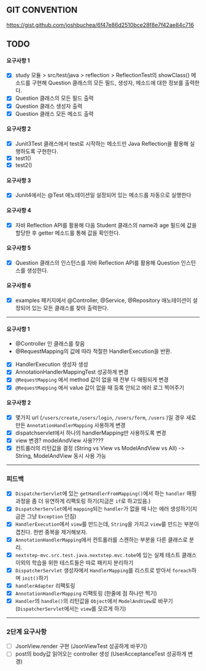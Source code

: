 ## GIT CONVENTION
https://gist.github.com/joshbuchea/6f47e86d2510bce28f8e7f42ae84c716

## TODO
#### 요구사항 1
- [x] study 모듈 > src/test/java > reflection > ReflectionTest의 showClass() 메소드를 구현해 Question 클래스의 모든 필드, 생성자, 메소드에 대한 정보를 출력한다.
- [x] Question 클래스의 모든 필드 출력
- [x] Question 클래스 생성자 출력
- [x] Question 클래스 모든 메소드 출력

#### 요구사항 2
- [x] Junit3Test 클래스에서 test로 시작하는 메소드만 Java Reflection을 활용해 실행하도록 구현한다.
- [x] test1()
- [x] test2()

#### 요구사항 3
- [x] Junit4에서는 @Test 애노테이션일 설정되어 있는 메소드를 자동으로 실행한다

#### 요구사항 4
- [x] 자바 Reflection API를 활용해 다음 Student 클래스의 name과 age 필드에 값을 할당한 후 getter 메소드를 통해 값을 확인한다.

#### 요구사항 5
- [x] Question 클래스의 인스턴스를 자바 Reflection API를 활용해 Question 인스턴스를 생성한다.

#### 요구사항 6
- [x] examples 패키지에서 @Controller, @Service, @Repository 애노테이션이 설정되어 있는 모든 클래스를 찾아 출력한다.

----
#### 요구사항 1
- @Controller 인 클래스를 찾음
- @RequestMapping의 값에 따라 적절한 HandlerExecution을 반환.
- [x] HandlerExecution 생성자 생성
- [x] AnnotationHandlerMappingTest 성공하게 변경
- [x] ```@RequestMapping``` 에서 method 값이 없을 때 전부 다 매핑되게 변경
- [x] ```@RequestMapping``` 에서 value 값이 없을 때 등록 안되고 에러 로그 찍어주기

#### 요구사항 2
- [x] 몇가지 url (```/users/create```,```/users/login```, ```/users/form```, ```/users``` )일 경우 새로 만든 ```AnnotationHandlerMapping``` 사용하게 변경
- [x] dispatchservlet에서 하나의 handlerMapping만 사용하도록 변경
- [x] view 변경? modelAndView 사용????
- [x] 컨트롤러의 리턴값을 결정 (String vs View vs ModelAndView vs All) -> String, ModelAndView 동시 사용 가능 

---
### 피드백
- [x] ```DispatcherServlet```에 있는 ```getHandlerFromMapping()```에서 하는 ```handler``` 매핑 과정을 좀 더 유연하게 리팩토링 하기(지금은 ```if```로 하고있음.)
- [x] ```DispatcherServlet```에서 ```mapping```되는 ```handler```가 없을 때 나는 에러 생성하기(지금은 그냥 ```Exception``` 던짐)
- [x] ```HandlerExecution```에서 ```view```를 만드는데, ```String```을 가지고 ```view```를 만드는 부분이 겹친다. 한번 중복을 제거해보자.
- [x] ```AnnotationHandlerMapping```에서 컨트롤러를 스캔하는 부분을 다른 클래스로 분리.
- [x] ```nextstep-mvc.src.test.java.nextstep.mvc.tobe```에 있는 실제 테스트 클래스 이외의 학습을 위한 테스트들은 따로 패키지 분리하기
- [x] ```DispatcherServlet``` 생성자에서 ```HandlerMapping```를 리스트로 받아서 ```foreach```하며 ```init()```하기
- [x] ```handlerAdapter``` 리팩토링
- [x] ```AnnotationHandlerMapping``` 리팩토링 (한줄에 점 하나만 찍기)
- [x] ```Handler```의 ```handle()```의 리턴값을 ```Object```에서 ```ModelAndView```로 바꾸기(```DispatcherServlet```에서는 ```view```를 모르게 하기)

---
### 2단계 요구사항
- [ ] JsonView.render 구현 (JsonViewTest 성공하게 바꾸기)
- [ ] post의 body값 읽어오는 controller 생성 (UserAcceptanceTest 성공하게 변경)
